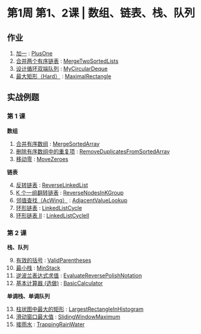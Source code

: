 # 第1周 第1、2课 | 数组、链表、栈、队列

## 作业

1. [加一](https://leetcode.com/problems/plus-one/) : [PlusOne](./src/main/java/com/inbetter/homework/algorithm/PlusOne.java)
2. [合并两个有序链表](https://leetcode.com/problems/merge-two-sorted-lists/) : [MergeTwoSortedLists](./src/main/java/com/inbetter/homework/algorithm/MergeTwoSortedLists.java)
3. [设计循环双端队列](https://leetcode.com/problems/design-circular-deque/) : [MyCircularDeque](./src/main/java/com/inbetter/homework/algorithm/MyCircularDeque.java)
4. [最大矩形（Hard）](https://leetcode.com/problems/maximal-rectangle/) : [MaximalRectangle](./src/main/java/com/inbetter/homework/algorithm/MaximalRectangle.java)

## 实战例题

### 第 1 课

**数组**

1. [合并有序数组](https://leetcode.com/problems/merge-sorted-array/) : [MergeSortedArray](./src/main/java/com/inbetter/homework/algorithm/MergeSortedArray.java)
2. [删除有序数组中的重复项](https://leetcode.com/problems/remove-duplicates-from-sorted-array/) : [RemoveDuplicatesFromSortedArray](./src/main/java/com/inbetter/homework/algorithm/RemoveDuplicatesFromSortedArray.java)
3. [移动零](https://leetcode.com/problems/move-zeroes/) : [MoveZeroes](./src/main/java/com/inbetter/homework/algorithm/MoveZeroes.java)

**链表**

4. [反转链表](https://leetcode.com/problems/reverse-linked-list/) : [ReverseLinkedList](./src/main/java/com/inbetter/homework/algorithm/ReverseLinkedList.java)
5. [K 个一组翻转链表](https://leetcode.com/problems/reverse-nodes-in-k-group/) : [ReverseNodesInKGroup](./src/main/java/com/inbetter/homework/algorithm/ReverseNodesInKGroup.java)
6. [邻值查找（AcWing）](https://www.acwing.com/problem/content/description/138/) : [AdjacentValueLookup](./src/main/java/com/inbetter/homework/algorithm/AdjacentValueLookup.java)
7. [环形链表](https://leetcode.com/problems/linked-list-cycle/) : [LinkedListCycle](./src/main/java/com/inbetter/homework/algorithm/LinkedListCycle.java)
8. [环形链表 II](https://leetcode.com/problems/linked-list-cycle-ii/) : [LinkedListCycleII](./src/main/java/com/inbetter/homework/algorithm/LinkedListCycleII.java)

### 第 2 课

**栈、队列**

9. [有效的括号](https://leetcode.com/problems/valid-parentheses/) : [ValidParentheses](./src/main/java/com/inbetter/homework/algorithm/ValidParentheses.java)
10. [最小栈](https://leetcode.com/problems/min-stack/) : [MinStack](./src/main/java/com/inbetter/homework/algorithm/MinStack.java)
11. [逆波兰表达式求值](https://leetcode.com/problems/evaluate-reverse-polish-notation/) : [EvaluateReversePolishNotation](./src/main/java/com/inbetter/homework/algorithm/EvaluateReversePolishNotation.java)
12. [基本计算器 (选做)](https://leetcode.com/problems/basic-calculator/) : [BasicCalculator](./src/main/java/com/inbetter/homework/algorithm/BasicCalculator.java)

**单调栈、单调队列**

13. [柱状图中最大的矩形](https://leetcode.com/problems/largest-rectangle-in-histogram/) : [LargestRectangleInHistogram](./src/main/java/com/inbetter/homework/algorithm/LargestRectangleInHistogram.java)
14. [滑动窗口最大值](https://leetcode.com/problems/sliding-window-maximum/) : [SlidingWindowMaximum](./src/main/java/com/inbetter/homework/algorithm/SlidingWindowMaximum.java)
15. [接雨水](https://leetcode.com/problems/trapping-rain-water/) : [TrappingRainWater](./src/main/java/com/inbetter/homework/algorithm/TrappingRainWater.java)
